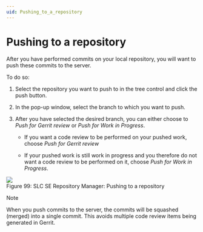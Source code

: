 ```yaml
---
uid: Pushing_to_a_repository
---
```


# Pushing to a repository

After you have performed commits on your local repository, you will want to push these commits to the server.

To do so:

1. Select the repository you want to push to in the tree control and click the push button.

2. In the pop-up window, select the branch to which you want to push.

3. After you have selected the desired branch, you can either choose to *Push for Gerrit review* or *Push for Work in Progress*.

    - If you want a code review to be performed on your pushed work, choose *Push for Gerrit review*

    - If your pushed work is still work in progress and you therefore do not want a code review to be performed on it, choose *Push for Work in Progress*.

![](~/develop/images/SLCSERepoManager_Push.png)
<br>Figure 99: SLC SE Repository Manager: Pushing to a repository

> [!NOTE]
> When you push commits to the server, the commits will be squashed (merged) into a single commit. This avoids multiple code review items being generated in Gerrit.
>
